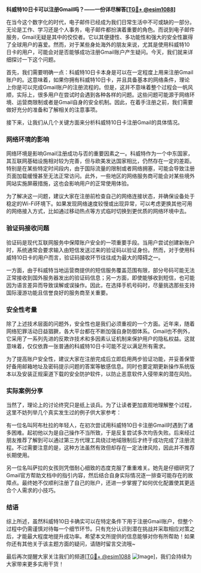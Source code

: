 **科威特10日卡可以注册Gmail吗？——一份详尽解答[[TG💪+ @esim1088](https://t.me/s/esim1088)]**

在当今这个数字化的时代，电子邮件已经成为我们日常生活中不可或缺的一部分。无论是工作、学习还是个人事务，电子邮件都扮演着重要的角色。而说到电子邮件服务，Gmail无疑是其中的佼佼者。它以其便捷性、多功能性和强大的安全性赢得了全球用户的喜爱。然而，对于某些身处海外的朋友来说，尤其是使用科威特10日卡的用户，可能会对是否能够成功注册Gmail账户产生疑问。今天，我们就来详细探讨一下这个问题。

首先，我们需要明确一点：科威特10日卡本身是可以在一定程度上用来注册Gmail账户的。这意味着，如果你拥有科威特10日卡，并且具备基本的网络条件，理论上你是可以完成Gmail账户的注册流程的。但是，这并不意味着整个过程会一帆风顺，实际上，很多用户在尝试时会遇到各种各样的问题。这些问题可能源于网络环境、运营商限制或者是Gmail自身的安全机制。因此，在着手注册之前，我们需要做好充分的准备和了解相关的注意事项。

接下来，让我们从几个关键方面来分析科威特10日卡注册Gmail的具体情况。

### 网络环境的影响

网络环境是影响Gmail注册成功与否的重要因素之一。科威特作为一个中东国家，其互联网基础设施相对较为完善，但与欧美发达国家相比，仍然存在一定的差距。特别是在某些特定时间段内，由于国际流量的限制或者网络拥塞，可能会导致注册页面加载缓慢甚至无法正常访问。此外，一些地区的网络服务商可能会对某些境外网站实施屏蔽措施，这也会影响用户的正常使用体验。

为了解决这一问题，建议大家在注册前检查自己的网络连接状态，并确保设备处于稳定的Wi-Fi环境下。如果发现网络速度较慢或出现异常，可以考虑更换其他可用的网络接入方式，比如通过移动热点等方式临时切换到更优质的网络环境中去。

### 验证码接收问题

验证码是现代互联网服务中保障账户安全的一项重要手段。当用户尝试创建新账户时，系统通常会要求输入由短信发送过来的验证码以验证身份。然而，对于使用科威特10日卡的用户而言，验证码接收环节往往成为最大的障碍之一。

一方面，由于科威特当地运营商提供的短信服务覆盖范围有限，部分号码可能无法正常接收到国外服务器发出的验证码信息；另一方面，即使能够收到短信，也可能因为语言差异而导致误解或误操作。因此，在选择手机号码时，尽量挑选那些支持国际漫游功能且信誉良好的服务商至关重要。

### 安全性考量

除了上述技术层面的问题外，安全性也是我们必须重视的一个方面。近年来，随着网络犯罪活动日益猖獗，各大平台都在不断加强自身防御体系。Gmail也不例外，它采用了一系列先进的反欺诈技术和多因素认证机制来保护用户的隐私权益。这就意味着，仅仅依靠一张普通的科威特10日卡可能不足以满足所有需求。

为了提高账户安全性，建议大家在注册完成后立即启用两步验证功能，并妥善保管好备用邮箱地址及密码提示问题的答案等敏感信息。同时也要定期更新操作系统版本以及安装正规渠道下载的安全防护软件，以防止恶意软件入侵带来的潜在风险。

### 实际案例分享

当然了，理论上的讨论终究只是纸上谈兵。为了让读者更加直观地理解整个过程，这里不妨列举几个真实发生过的例子供大家参考：

有一位名叫阿布杜拉的年轻人，在初次尝试用科威特10日卡注册Gmail时遇到了诸多困难。起初他以为是自己操作不当所致，于是反复尝试多次均告失败。后来经过朋友推荐了解到可以通过第三方代理工具绕过地域限制后才终于成功完成了注册流程。不过需要注意的是，这种方法虽然有效但却存在一定法律风险，因此并不推荐长期使用。

另一位名叫萨拉的女孩则凭借耐心细致的态度克服了重重难关。她先是仔细研究了Gmail官方帮助文档中的指引内容，然后结合自身实际情况逐一排查可能存在的故障点。最终她不仅顺利注册了自己的账户，还进一步掌握了如何优化配置使其更适合个人需求的小技巧。

### 结语

综上所述，虽然科威特10日卡确实可以在特定条件下用于注册Gmail账户，但整个过程中仍需谨慎对待每一个细节环节。只有充分认识到潜在挑战并采取相应对策之后，才能最大程度地提升成功率。希望本文所提供的信息能够对你有所帮助！如果你还有其他关于该主题方面的疑问，请随时留言交流哦~

最后再次提醒大家关注我们的频道[[TG💪+ @esim1088](https://t.me/s/esim1088) ![Image](https://i.postimg.cc/4NQfJmqS/Snipaste-2025-05-13-00-14-12.png)]，我们会持续为大家带来更多实用干货！